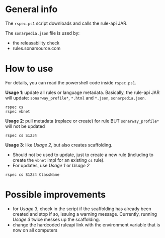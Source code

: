 # General info

The `rspec.ps1` script downloads and calls the rule-api JAR.

The `sonarpedia.json` file is used by:
- the releasability check
- rules.sonarsource.com

# How to use

For details, you can read the powershell code inside `rspec.ps1`.

**Usage 1**: update all rules or language metadata. Basically, the rule-api JAR will update: `sonarway_profile*`, `*.html` and `*.json`, `sonarpedia.json`.

```
rspec cs
rspec vbnet
```

**Usage 2**: pull metadata (replace or create) for rule BUT `sonarway_profile*` will not be updated

```
rspec cs S1234
```

**Usage 3**: like *Usage 2*, but also creates scaffolding.

- Should not be used to update, just to create a new rule (including to create the `vbnet` impl for an existing `cs` rule).
- For updates, use *Usage 1* or *Usage 2*

```
rspec cs S1234 ClassName
```

# Possible improvements

- for *Usage 3*, check in the script if the scaffolding has already been created and stop if so, issuing a warning message. Currently, running *Usage 3* twice messes up the scaffolding.
- change the hardcoded ruleapi link with the environment variable that is now on all computers
